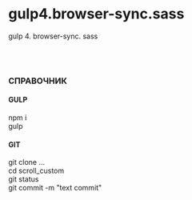 # gulp4.browser-sync.sass
<p>gulp 4. browser-sync. sass</p>
<br><br>
<h3>СПРАВОЧНИК</h3>
<h4>GULP</h4>
<p>npm i<br>
gulp
</p>
<h4>GIT</h4>
<p>git clone ...<br>
cd scroll_custom<br>
git status<br>
git commit -m "text commit"<br>
